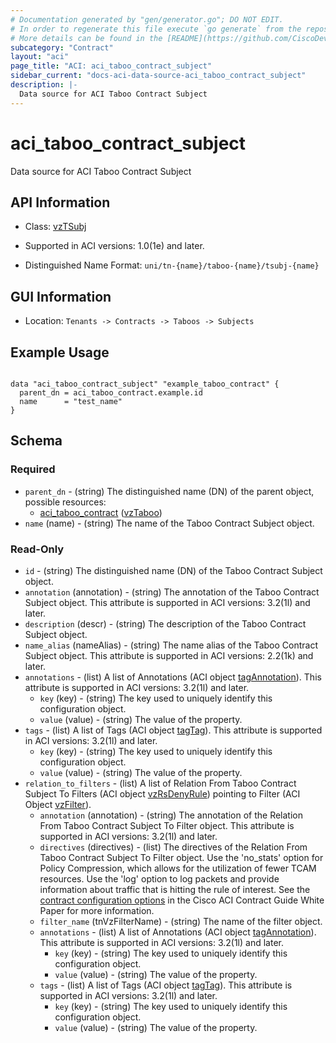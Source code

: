 ```yaml
---
# Documentation generated by "gen/generator.go"; DO NOT EDIT.
# In order to regenerate this file execute `go generate` from the repository root.
# More details can be found in the [README](https://github.com/CiscoDevNet/terraform-provider-aci/blob/master/README.md).
subcategory: "Contract"
layout: "aci"
page_title: "ACI: aci_taboo_contract_subject"
sidebar_current: "docs-aci-data-source-aci_taboo_contract_subject"
description: |-
  Data source for ACI Taboo Contract Subject
---
```


# aci_taboo_contract_subject #

Data source for ACI Taboo Contract Subject

## API Information ##

* Class: [vzTSubj](https://pubhub.devnetcloud.com/media/model-doc-latest/docs/app/index.html#/objects/vzTSubj/overview)

* Supported in ACI versions: 1.0(1e) and later.

* Distinguished Name Format: `uni/tn-{name}/taboo-{name}/tsubj-{name}`

## GUI Information ##

* Location: `Tenants -> Contracts -> Taboos -> Subjects`

## Example Usage ##

```hcl

data "aci_taboo_contract_subject" "example_taboo_contract" {
  parent_dn = aci_taboo_contract.example.id
  name      = "test_name"
}

```

## Schema ##

### Required ###

* `parent_dn` - (string) The distinguished name (DN) of the parent object, possible resources:
  - [aci_taboo_contract](https://registry.terraform.io/providers/CiscoDevNet/aci/latest/docs/resources/taboo_contract) ([vzTaboo](https://pubhub.devnetcloud.com/media/model-doc-latest/docs/app/index.html#/objects/vzTaboo/overview))
* `name` (name) - (string) The name of the Taboo Contract Subject object.

### Read-Only ###

* `id` - (string) The distinguished name (DN) of the Taboo Contract Subject object.
* `annotation` (annotation) - (string) The annotation of the Taboo Contract Subject object. This attribute is supported in ACI versions: 3.2(1l) and later.
* `description` (descr) - (string) The description of the Taboo Contract Subject object.
* `name_alias` (nameAlias) - (string) The name alias of the Taboo Contract Subject object. This attribute is supported in ACI versions: 2.2(1k) and later.
* `annotations` - (list) A list of Annotations (ACI object [tagAnnotation](https://pubhub.devnetcloud.com/media/model-doc-latest/docs/app/index.html#/objects/tagAnnotation/overview)). This attribute is supported in ACI versions: 3.2(1l) and later.
    * `key` (key) - (string) The key used to uniquely identify this configuration object.
    * `value` (value) - (string) The value of the property.
* `tags` - (list) A list of Tags (ACI object [tagTag](https://pubhub.devnetcloud.com/media/model-doc-latest/docs/app/index.html#/objects/tagTag/overview)). This attribute is supported in ACI versions: 3.2(1l) and later.
    * `key` (key) - (string) The key used to uniquely identify this configuration object.
    * `value` (value) - (string) The value of the property.
* `relation_to_filters` - (list) A list of Relation From Taboo Contract Subject To Filters (ACI object [vzRsDenyRule](https://pubhub.devnetcloud.com/media/model-doc-latest/docs/app/index.html#/objects/vzRsDenyRule/overview)) pointing to Filter (ACI Object [vzFilter](https://pubhub.devnetcloud.com/media/model-doc-latest/docs/app/index.html#/objects/vzFilter/overview)).
    * `annotation` (annotation) - (string) The annotation of the Relation From Taboo Contract Subject To Filter object. This attribute is supported in ACI versions: 3.2(1l) and later.
    * `directives` (directives) - (list) The directives of the Relation From Taboo Contract Subject To Filter object. Use the 'no_stats' option for Policy Compression, which allows for the utilization of fewer TCAM resources. Use the 'log' option to log packets and provide information about traffic that is hitting the rule of interest. See the [contract configuration options](https://www.cisco.com/c/en/us/solutions/collateral/data-center-virtualization/application-centric-infrastructure/white-paper-c11-743951.html#Contractconfigurationoptions) in the Cisco ACI Contract Guide White Paper for more information.
    * `filter_name` (tnVzFilterName) - (string) The name of the filter object.
    * `annotations` - (list) A list of Annotations (ACI object [tagAnnotation](https://pubhub.devnetcloud.com/media/model-doc-latest/docs/app/index.html#/objects/tagAnnotation/overview)). This attribute is supported in ACI versions: 3.2(1l) and later.
        * `key` (key) - (string) The key used to uniquely identify this configuration object.
        * `value` (value) - (string) The value of the property.
    * `tags` - (list) A list of Tags (ACI object [tagTag](https://pubhub.devnetcloud.com/media/model-doc-latest/docs/app/index.html#/objects/tagTag/overview)). This attribute is supported in ACI versions: 3.2(1l) and later.
        * `key` (key) - (string) The key used to uniquely identify this configuration object.
        * `value` (value) - (string) The value of the property.
